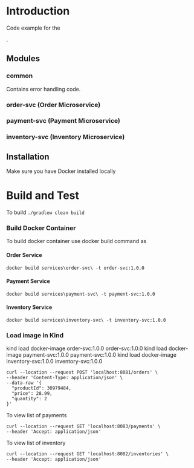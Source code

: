 # Introduction

Code example for the

.

## Modules

### common

Contains error handling code.

### order-svc (Order Microservice)



### payment-svc (Payment Microservice)



### inventory-svc (Inventory Microservice)



## Installation

Make sure you have Docker installed locally


# Build and Test

To build `./gradlew clean build`

### Build Docker Container
To build docker container use docker build command as
#### Order Service
`docker build services\order-svc\ -t order-svc:1.0.0`
#### Payment Service
`docker build services\payment-svc\ -t payment-svc:1.0.0`
#### Inventory Service
`docker build services\inventory-svc\ -t inventory-svc:1.0.0`

### Load image in Kind
kind load docker-image order-svc:1.0.0 order-svc:1.0.0
kind load docker-image payment-svc:1.0.0 payment-svc:1.0.0
kind load docker-image inventory-svc:1.0.0 inventory-svc:1.0.0


```commandline
curl --location --request POST 'localhost:8081/orders' \
--header 'Content-Type: application/json' \
--data-raw '{
  "productId": 30979484,
  "price": 28.99,
  "quantity": 2
}'
```

To view list of payments

```commandline
curl --location --request GET 'localhost:8083/payments' \
--header 'Accept: application/json'
```

To view list of inventory

```commandline
curl --location --request GET 'localhost:8082/inventories' \
--header 'Accept: application/json'
```